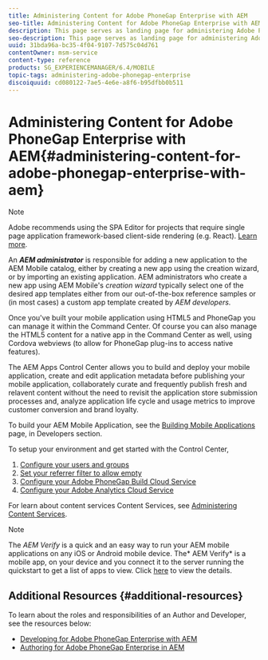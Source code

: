 ```yaml
---
title: Administering Content for Adobe PhoneGap Enterprise with AEM
seo-title: Administering Content for Adobe PhoneGap Enterprise with AEM
description: This page serves as landing page for administering Adobe PhoneGap Enterprise.
seo-description: This page serves as landing page for administering Adobe PhoneGap Enterprise.
uuid: 31bda96a-bc35-4f04-9107-7d575c04d761
contentOwner: msm-service
content-type: reference
products: SG_EXPERIENCEMANAGER/6.4/MOBILE
topic-tags: administering-adobe-phonegap-enterprise
discoiquuid: cd080122-7ae5-4e6e-a8f6-b95dfbb0b511
---
```


# Administering Content for Adobe PhoneGap Enterprise with AEM{#administering-content-for-adobe-phonegap-enterprise-with-aem}

>[!NOTE]
>
>Adobe recommends using the SPA Editor for projects that require single page application framework-based client-side rendering (e.g. React). [Learn more](/help/sites-developing/spa-overview.md).

An ***AEM administrator*** is responsible for adding a new application to the AEM Mobile catalog, either by creating a new app using the creation wizard, or by importing an existing application. AEM administrators who create a new app using AEM Mobile's *creation wizard* typically select one of the desired app templates either from our out-of-the-box reference samples or (in most cases) a custom app template created by *AEM developers.*

Once you've built your mobile application using HTML5 and PhoneGap you can manage it within the Command Center. Of course you can also manage the HTML5 content for a native app in the Command Center as well, using Cordova webviews (to allow for PhoneGap plug-ins to access native features).

The AEM Apps Control Center allows you to build and deploy your mobile application, create and edit application metadata before publishing your mobile application, collaborately curate and frequently publish fresh and relavent content without the need to revisit the application store submission processes and, analyze application life cycle and usage metrics to improve customer conversion and brand loyalty.

To build your AEM Mobile Application, see the [Building Mobile Applications](/help/mobile/building-app-mobile-phonegap.md) page, in Developers section.

To setup your environment and get started with the Control Center,

1. [Configure your users and groups](/help/mobile/configure-users-groups.md)
1. [Set your referrer filter to allow empty](/help/mobile/setting-referrer-filter-empty.md)
1. [Configure your Adobe PhoneGap Build Cloud Service](/help/mobile/configure-phonegap-build-cloud.md)
1. [Configure your Adobe Analytics Cloud Service](/help/mobile/configure-adobe-mobile-cloud-service.md)

For learn about content services Content Services, see [Administering Content Services](/mobile/using/content-services.md).

>[!NOTE]
>
>The *AEM Verify* is a quick and an easy way to run your AEM mobile applications on any iOS or Android mobile device. The* AEM Verify* is a mobile app, on your device and you connect it to the server running the quickstart to get a list of apps to view. Click [here](/help/mobile/phonegap-mobile-quickstart.md) to view the details.

## Additional Resources {#additional-resources}

To learn about the roles and responsibilities of an Author and Developer, see the resources below:

* [Developing for Adobe PhoneGap Enterprise with AEM](/help/mobile/developing-in-phonegap.md)
* [Authoring for Adobe PhoneGap Enterprise in AEM](/help/mobile/phonegap.md)

